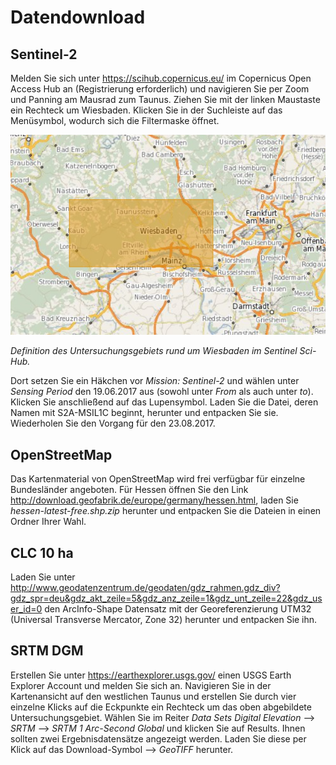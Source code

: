 # Datendownload

## Sentinel-2

Melden Sie sich unter https://scihub.copernicus.eu/ im Copernicus Open Access Hub an (Registrierung erforderlich) und navigieren Sie per Zoom und Panning am Mausrad zum Taunus. Ziehen Sie mit der linken Maustaste ein Rechteck um Wiesbaden. Klicken Sie in der Suchleiste auf das Menüsymbol, wodurch sich die Filtermaske öffnet.

![AOI_SciHub](/pages/09.Geovisualisierung/AOI_SciHub.png)

*Definition des Untersuchungsgebiets rund um Wiesbaden im Sentinel Sci-Hub.*

Dort setzen Sie ein Häkchen vor *Mission: Sentinel-2* und wählen unter *Sensing Period* den 19.06.2017 aus (sowohl unter *From* als auch unter *to*). Klicken Sie anschließend auf das Lupensymbol. Laden Sie die Datei, deren Namen mit S2A-MSIL1C beginnt, herunter und entpacken Sie sie. Wiederholen Sie den Vorgang für den 23.08.2017. 

## OpenStreetMap
Das Kartenmaterial von OpenStreetMap wird frei verfügbar für einzelne Bundesländer angeboten. Für Hessen öffnen Sie den Link http://download.geofabrik.de/europe/germany/hessen.html, laden Sie *hessen-latest-free.shp.zip* herunter und entpacken Sie die Dateien in einen Ordner Ihrer Wahl. 

## CLC 10 ha
Laden Sie unter 
http://www.geodatenzentrum.de/geodaten/gdz_rahmen.gdz_div?gdz_spr=deu&gdz_akt_zeile=5&gdz_anz_zeile=1&gdz_unt_zeile=22&gdz_user_id=0 den ArcInfo-Shape Datensatz mit der Georeferenzierung UTM32 (Universal Transverse Mercator, Zone 32) herunter und entpacken Sie ihn.

## SRTM DGM
Erstellen Sie unter https://earthexplorer.usgs.gov/ einen USGS Earth Explorer Account und melden Sie sich an. Navigieren Sie in der Kartenansicht auf den westlichen Taunus und erstellen Sie durch vier einzelne Klicks auf die Eckpunkte ein Rechteck um das oben abgebildete Untersuchungsgebiet. Wählen Sie im Reiter *Data Sets Digital Elevation* --> *SRTM* --> *SRTM 1 Arc-Second Global* und klicken Sie auf Results. Ihnen sollten zwei Ergebnisdatensätze angezeigt werden. Laden Sie diese per Klick auf das Download-Symbol --> *GeoTIFF* herunter. 
